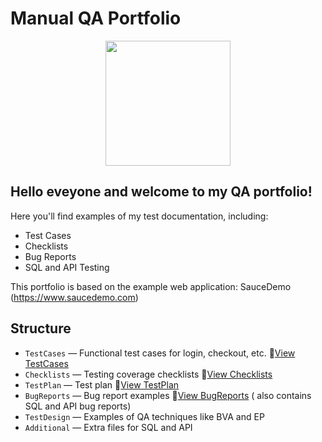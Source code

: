 # Manual QA Portfolio
<p align="center">
  <img src= "https://media.giphy.com/media/ieyl9zmCjO4b4t6qoY/giphy.gif" width="200">
</p>

 ## Hello eveyone and welcome to my QA portfolio! 

Here you'll find examples of my test documentation, including:

- Test Cases
- Checklists
- Bug Reports
- SQL and API Testing

This portfolio is based on the example web application: SauceDemo (https://www.saucedemo.com)

## Structure

- `TestCases` — Functional test cases for login, checkout, etc. 📄[View TestCases](TestCases.md)
- `Checklists` — Testing coverage checklists 📄[View Checklists](Checklists.md)
- `TestPlan` — Test plan 📄[View TestPlan](TestPlan.md)
- `BugReports` — Bug report examples 📄[View BugReports](BugReports.md) ( also contains SQL and API bug reports) 
- `TestDesign` — Examples of QA techniques like BVA and EP
- `Additional` — Extra files for SQL and API
